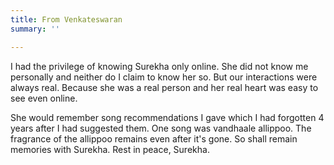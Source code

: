 ```yaml
---
title: From Venkateswaran
summary: ''

---
```

I had the privilege of knowing Surekha only online. She did not know me personally and neither do I claim to know her so. But our interactions were always real. Because she was a real person and her real heart was easy to see even online.

She would remember song recommendations I gave which I had forgotten 4 years after I had suggested them. One song was vandhaale allippoo. The fragrance of the allippoo remains even after it's gone. So shall remain memories with Surekha. Rest in peace, Surekha.